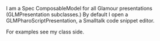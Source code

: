 I am a Spec ComposableModel for all Glamour presentations (GLMPresentation subclasses.) By default I open a GLMPharoScriptPresentation, a Smalltalk code snippet editor.For examples see my class side.
